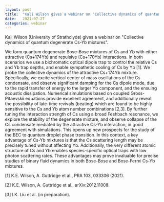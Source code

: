 ```yaml
---
layout: post
title:  "Kali Wilson gives a webinar on 'Collective dynamics of quantum degenerate Cs-Yb mixtures' at 4pm UK time"
date:   2021-07-27
categories: webinar
---
```

Kali Wilson (University of Strathclyde) gives a webinar on "Collective dynamics of quantum degenerate Cs-Yb mixtures".

We form quantum degenerate Bose-Bose mixtures of Cs and Yb with either attractive (Cs+174Yb) and repulsive (Cs+170Yb) interactions.  In both scenarios we use a bichromatic optical dipole trap to control the relative Cs and Yb trap depths, and enable sympathetic cooling of Cs by Yb [1].  We probe the collective dynamics of the attractive Cs+174Yb mixture. Specifically, we excite vertical center of mass oscillations of the Cs condensate, and observe significant damping for the Cs dipole mode, due to the rapid transfer of energy to the larger Yb component, and the ensuing acoustic dissipation. Numerical simulations based on coupled Gross-Pitaevskii equations provide excellent agreement, and additionally reveal the possibility of late-time revivals (beating) which are found to be highly sensitive to the Cs and Yb atom number combinations [2,3]. By further tuning the interaction strength of Cs using a broad Feshbach resonance, we explore the stability of the degenerate mixture, and observe collapse of the Cs condensate mediated by the attractive Cs-Yb interaction, in good agreement with simulations.  This opens up new prospects for the study of the BEC to quantum droplet phase transition. In this context, a key advantage of Cs-Yb mixtures is that the Cs scattering length may be precisely tuned without affecting Yb. Additionally, the very different atomic structure of Cs and Yb enables species-specific optical traps with low photon scattering rates. These advantages may prove invaluable for precise studies of binary fluid dynamics in both Bose-Bose and Bose-Fermi Cs-Yb mixtures.
 
[1] K.E. Wilson, A. Guttridge et al., PRA 103, 033306 (2021).

[2] K.E. Wilson, A. Guttridge et al., arXiv:2012.11008.

[3] I.K. Liu et al. (in preparation). 
